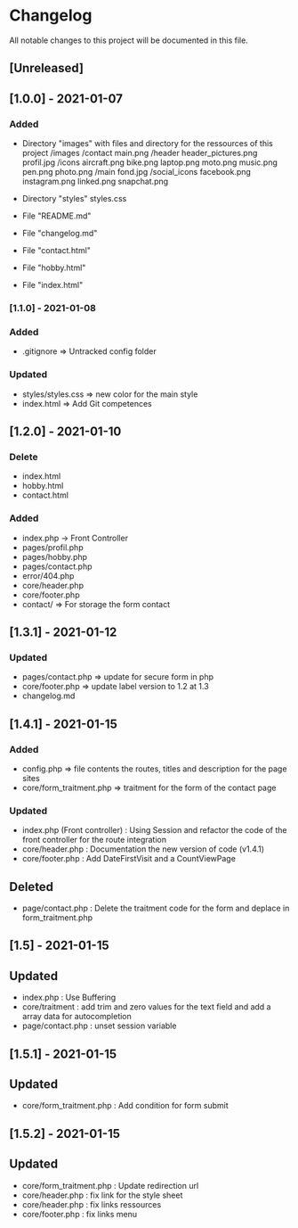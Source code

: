 # Changelog
All notable changes to this project will be documented in this file.

## [Unreleased]

## [1.0.0] - 2021-01-07
### Added
- Directory "images" with files and directory for the ressources of this project
    /images
        /contact
            main.png
        /header 
            header_pictures.png
            profil.jpg
        /icons 
            aircraft.png
            bike.png
            laptop.png
            moto.png
            music.png
            pen.png
            photo.png
        /main 
            fond.jpg
        /social_icons
            facebook.png
            instagram.png
            linked.png
            snapchat.png

- Directory "styles"
    styles.css

- File "README.md"
- File "changelog.md"
- File "contact.html"
- File "hobby.html"
- File "index.html"

### [1.1.0] - 2021-01-08
### Added
- .gitignore => Untracked config folder

### Updated
- styles/styles.css => new color for the main style
- index.html => Add Git competences

## [1.2.0] - 2021-01-10
### Delete
- index.html
- hobby.html
- contact.html

### Added
- index.php -> Front Controller
- pages/profil.php
- pages/hobby.php
- pages/contact.php
- error/404.php
- core/header.php
- core/footer.php
- contact/ => For storage the form contact

## [1.3.1] - 2021-01-12
### Updated
- pages/contact.php => update for secure form in php
- core/footer.php => update label version to 1.2 at 1.3
- changelog.md

## [1.4.1] - 2021-01-15
### Added
- config.php => file contents the routes, titles and description for the page sites
- core/form_traitment.php => traitment for the form of the contact page

### Updated
- index.php (Front controller) : Using Session and refactor the code of the front controller for the route integration
- core/header.php : Documentation the new version of code (v1.4.1)
- core/footer.php : Add DateFirstVisit and a CountViewPage

## Deleted
- page/contact.php : Delete the traitment code for the form and deplace in form_traitment.php

## [1.5] - 2021-01-15
## Updated
- index.php : Use Buffering
- core/traitment : add trim and zero values for the text field and add a array data for autocompletion
- page/contact.php : unset session variable

## [1.5.1] - 2021-01-15
## Updated
- core/form_traitment.php : Add condition for form submit

## [1.5.2] - 2021-01-15
## Updated
- core/form_traitment.php : Update redirection url
- core/header.php : fix link for the style sheet
- core/header.php : fix links ressources
- core/footer.php : fix links menu